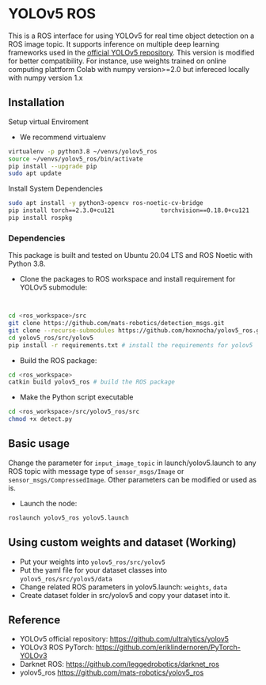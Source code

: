 # YOLOv5 ROS
This is a ROS interface for using YOLOv5 for real time object detection on a ROS image topic. It supports inference on multiple deep learning frameworks used in the [official YOLOv5 repository](https://github.com/ultralytics/yolov5).
This version is modified for better compatibility. For instance, use weights trained on online computing plattform Colab with numpy version>=2.0 but infereced locally with numpy version 1.x

## Installation

Setup virtual Enviroment
* We recommend virtualenv
```bash
virtualenv -p python3.8 ~/venvs/yolov5_ros
source ~/venvs/yolov5_ros/bin/activate
pip install --upgrade pip
sudo apt update
```

Install System Dependencies
```bash
sudo apt install -y python3-opencv ros-noetic-cv-bridge
pip install torch==2.3.0+cu121             torchvision==0.18.0+cu121             torchaudio==2.3.0+cu121             --index-url https://download.pytorch.org/whl/cu121             --no-cache-dir
pip install rospkg
```

### Dependencies
This package is built and tested on Ubuntu 20.04 LTS and ROS Noetic with Python 3.8.

* Clone the packages to ROS workspace and install requirement for YOLOv5 submodule:
```bash


cd <ros_workspace>/src
git clone https://github.com/mats-robotics/detection_msgs.git
git clone --recurse-submodules https://github.com/hoxnocha/yolov5_ros.git
cd yolov5_ros/src/yolov5
pip install -r requirements.txt # install the requirements for yolov5
```
* Build the ROS package:
```bash
cd <ros_workspace>
catkin build yolov5_ros # build the ROS package
```
* Make the Python script executable 
```bash
cd <ros_workspace>/src/yolov5_ros/src
chmod +x detect.py
```

## Basic usage
Change the parameter for `input_image_topic` in launch/yolov5.launch to any ROS topic with message type of `sensor_msgs/Image` or `sensor_msgs/CompressedImage`.  Other parameters can be modified or used as is.

* Launch the node:
```bash
roslaunch yolov5_ros yolov5.launch
```

## Using custom weights and dataset (Working)
* Put your weights into `yolov5_ros/src/yolov5`
* Put the yaml file for your dataset classes into `yolov5_ros/src/yolov5/data`
* Change related ROS parameters in yolov5.launch: `weights`,  `data`
* Create dataset folder in src/yolov5 and copy your dataset into it.
## Reference
* YOLOv5 official repository: https://github.com/ultralytics/yolov5
* YOLOv3 ROS PyTorch: https://github.com/eriklindernoren/PyTorch-YOLOv3
* Darknet ROS: https://github.com/leggedrobotics/darknet_ros
* yolov5_ros https://github.com/mats-robotics/yolov5_ros
